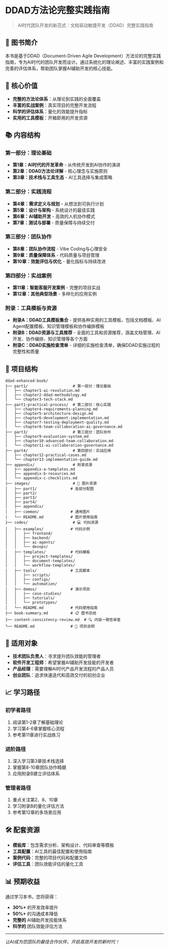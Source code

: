 # DDAD方法论完整实践指南

> AI时代团队开发的新范式：文档驱动敏捷开发（DDAD）完整实践指南

## 📖 图书简介

本书是基于DDAD（Document-Driven Agile Development）方法论的完整实践指南，专为AI时代的团队开发而设计。通过系统化的理论阐述、丰富的实践案例和完善的评估体系，帮助团队掌握AI辅助开发的核心技能。

## 🎯 核心价值

- **完整的方法论体系**：从理论到实践的全面覆盖
- **丰富的实战案例**：真实项目的完整开发流程
- **科学的评估体系**：量化的效能提升指标
- **实用的工具模板**：开箱即用的开发资源

## 📚 内容结构

### 第一部分：理论基础
- **第1章：AI时代的开发革命** - 从传统开发到AI协作的演进
- **第2章：DDAD方法论详解** - 核心理念与实施原则
- **第3章：技术栈与工具生态** - AI工具选择与集成策略

### 第二部分：实践流程
- **第4章：需求定义与规划** - 从想法到可执行计划
- **第5章：设计与架构** - 系统设计的最佳实践
- **第6章：AI辅助开发** - 高效的人机协作模式
- **第7章：测试与部署** - 质量保障与持续交付

### 第三部分：团队协作
- **第8章：团队协作流程** - Vibe Coding与心理安全
- **第9章：质量保障体系** - 代码质量与项目管理
- **第10章：效能评估与优化** - 量化指标与持续改进

### 第四部分：实战案例
- **第11章：智能客服开发案例** - 完整的项目实战
- **第12章：其他典型场景** - 多样化的应用实例

### 附录：工具模板与资源
- **附录A：DDAD工具模板集合** - 提供各种实用的工具模板，包括文档模板、AI Agent配置模板、知识管理模板和协作编排模板
- **附录B：DDAD资源与工具推荐** - 全面的工具和资源推荐，涵盖文档管理、AI开发、协作编排、知识管理等各个方面
- **附录C：DDAD实施检查清单** - 详细的实施检查清单，确保DDAD实施过程的完整性和质量

## 📁 项目结构

```
ddad-enhanced-book/
├── part1/                    # 第一部分：理论基础
│   ├── chapter1-ai-revolution.md
│   ├── chapter2-ddad-methodology.md
│   └── chapter3-tech-stack.md
├── part1-practical-process/  # 第二部分：核心实践
│   ├── chapter4-requirements-planning.md
│   ├── chapter5-architecture-design.md
│   ├── chapter6-development-implementation.md
│   ├── chapter7-testing-deployment-quality.md
│   └── chapter8-team-collaboration-ai-governance.md
├── part3/                    # 第三部分：团队协作
│   ├── chapter9-evaluation-system.md
│   ├── chapter10-advanced-team-collaboration.md
│   └── chapter11-ai-collaboration-governance.md
├── part4/                    # 第四部分：实战应用
│   ├── chapter12-practical-cases.md
│   └── chapter13-implementation-guide.md
├── appendix/                 # 附录资源
│   ├── appendix-a-templates.md
│   ├── appendix-b-resources.md
│   └── appendix-c-checklists.md
├── images/                   # 📸 图片资源
│   ├── part1/               # 各部分配图
│   ├── part2/
│   ├── part3/
│   ├── part4/
│   ├── appendix/
│   ├── common/              # 通用图片
│   └── README.md            # 图片使用指南
├── codes/                    # 💻 代码资源
│   ├── examples/            # 代码示例
│   │   ├── frontend/
│   │   ├── backend/
│   │   ├── ai-agents/
│   │   └── devops/
│   ├── templates/           # 代码模板
│   │   ├── project-templates/
│   │   ├── document-templates/
│   │   └── workflow-templates/
│   ├── tools/               # 工具脚本
│   │   ├── scripts/
│   │   ├── configs/
│   │   └── automation/
│   ├── demos/               # 演示项目
│   │   ├── case-studies/
│   │   ├── tutorials/
│   │   └── prototypes/
│   └── README.md            # 代码使用指南
├── book-summary.md          # 📋 图书总结
├── content-consistency-review.md  # 🔍 内容一致性审查
└── README.md                # 📖 项目说明
```

## 🚀 适用对象

- **技术团队负责人**：寻求提升团队效能的管理者
- **软件开发工程师**：希望掌握AI辅助开发技能的开发者
- **产品经理**：需要理解AI时代产品开发流程的产品人员
- **创业团队**：追求快速迭代和高效交付的初创企业

## 📈 学习路径

### 初学者路径
1. 阅读第1-2章了解基础理论
2. 学习第4-6章掌握核心流程
3. 参考第11章进行实战练习

### 进阶路径
1. 深入学习第3章技术栈选择
2. 掌握第8-10章团队协作精髓
3. 应用附录B建立评估体系

### 管理者路径
1. 重点关注第2、8、10章
2. 学习附录B的量化评估方法
3. 参考第12章的多场景应用

## 🛠️ 配套资源

- **模板库**：包含需求分析、架构设计、代码审查等模板
- **工具配置**：AI工具的最佳配置和使用指南
- **案例代码**：完整的项目代码和配置文件
- **评估工具**：团队效能评估的量化工具

## 📊 预期收益

通过学习本书，您将获得：
- **30%+** 的开发效率提升
- **50%+** 的沟通成本降低
- **完整的** AI辅助开发技能体系
- **科学的** 团队效能评估方法

---

*让AI成为您团队的最佳合作伙伴，开启高效开发的新时代！*